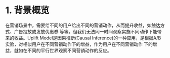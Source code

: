 # 1. 背景概览
在营销场景中，需要给不同的用户给出不同的营销动作，从而提升收益，如触达方式、广告投放或发放优惠券
等等。但我们无法同一时间观察实施不同动作下能带来的收益。Uplift Model是因果推断(Causal 
Inference)的一种应用，是根据A/B实验，对相似用户在不同营销动作下的增益，作为用户在不同营销动作
下的增益，就如在不同的平行世界观察不同营销动作的反应。
